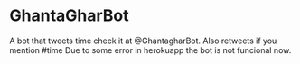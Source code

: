 # GhantaGharBot
A bot that tweets time check it at @GhantagharBot. Also retweets if you mention #time 
Due to some error in herokuapp the bot is not funcional now.
